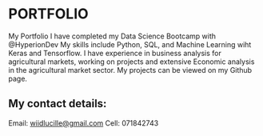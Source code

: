 # PORTFOLIO
My Portfolio
I have completed my Data Science Bootcamp with @HyperionDev
My skills include Python, SQL, and Machine Learning wiht Keras and Tensorflow.
I have experience in business analysis for agricultural markets, working on projects and extensive Economic analysis in the agricultural market sector.
My projects can be viewed on my Github page.
## My contact details:
Email: wiidlucille@gmail.com
Cell: 071842743
